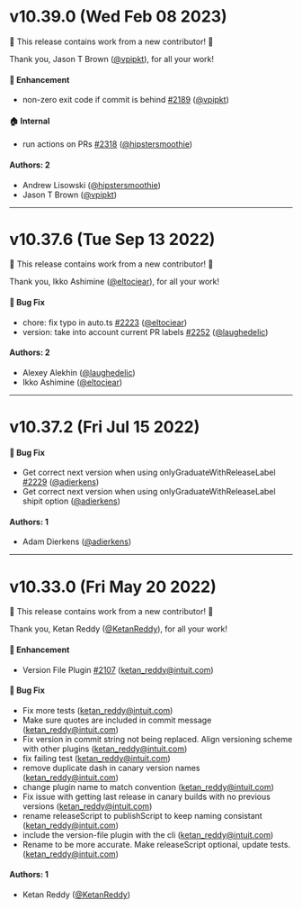 # v10.39.0 (Wed Feb 08 2023)

:tada: This release contains work from a new contributor! :tada:

Thank you, Jason T Brown ([@vpipkt](https://github.com/vpipkt)), for all your work!

#### 🚀 Enhancement

- non-zero exit code if commit is behind [#2189](https://github.com/intuit/auto/pull/2189) ([@vpipkt](https://github.com/vpipkt))

#### 🏠 Internal

- run actions on PRs [#2318](https://github.com/intuit/auto/pull/2318) ([@hipstersmoothie](https://github.com/hipstersmoothie))

#### Authors: 2

- Andrew Lisowski ([@hipstersmoothie](https://github.com/hipstersmoothie))
- Jason T Brown ([@vpipkt](https://github.com/vpipkt))

---

# v10.37.6 (Tue Sep 13 2022)

:tada: This release contains work from a new contributor! :tada:

Thank you, Ikko Ashimine ([@eltociear](https://github.com/eltociear)), for all your work!

#### 🐛 Bug Fix

- chore: fix typo in auto.ts [#2223](https://github.com/intuit/auto/pull/2223) ([@eltociear](https://github.com/eltociear))
- version: take into account current PR labels [#2252](https://github.com/intuit/auto/pull/2252) ([@laughedelic](https://github.com/laughedelic))

#### Authors: 2

- Alexey Alekhin ([@laughedelic](https://github.com/laughedelic))
- Ikko Ashimine ([@eltociear](https://github.com/eltociear))

---

# v10.37.2 (Fri Jul 15 2022)

#### 🐛 Bug Fix

- Get correct next version when using onlyGraduateWithReleaseLabel [#2229](https://github.com/intuit/auto/pull/2229) ([@adierkens](https://github.com/adierkens))
- Get correct next version when using onlyGraduateWithReleaseLabel shipit option ([@adierkens](https://github.com/adierkens))

#### Authors: 1

- Adam Dierkens ([@adierkens](https://github.com/adierkens))

---

# v10.33.0 (Fri May 20 2022)

:tada: This release contains work from a new contributor! :tada:

Thank you, Ketan Reddy ([@KetanReddy](https://github.com/KetanReddy)), for all your work!

#### 🚀 Enhancement

- Version File Plugin [#2107](https://github.com/intuit/auto/pull/2107) (ketan_reddy@intuit.com)

#### 🐛 Bug Fix

- Fix more tests (ketan_reddy@intuit.com)
- Make sure quotes are included in commit message (ketan_reddy@intuit.com)
- Fix version in commit string not being replaced. Align versioning scheme with other plugins (ketan_reddy@intuit.com)
- fix failing test (ketan_reddy@intuit.com)
- remove duplicate dash in canary version names (ketan_reddy@intuit.com)
- change plugin name to match convention (ketan_reddy@intuit.com)
- Fix issue with getting last release in canary builds with no previous versions (ketan_reddy@intuit.com)
- rename releaseScript to publishScript to keep naming consistant (ketan_reddy@intuit.com)
- include the version-file plugin with the cli (ketan_reddy@intuit.com)
- Rename to be more accurate. Make releaseScript optional, update tests. (ketan_reddy@intuit.com)

#### Authors: 1

- Ketan Reddy ([@KetanReddy](https://github.com/KetanReddy))
